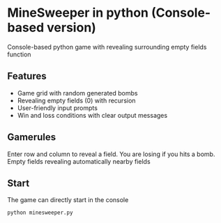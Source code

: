 # MineSweeper in python (Console-based version)
Console-based python game with revealing surrounding empty fields function

## Features

- Game grid with random generated bombs
- Revealing empty fields (0) with recursion
- User-friendly input prompts
- Win and loss conditions with clear output messages

## Gamerules

Enter row and column to reveal a field. You are losing
if you hits a bomb. Empty fields revealing automatically nearby fields

## Start

The game can directly start in the console
```bash
python minesweeper.py
